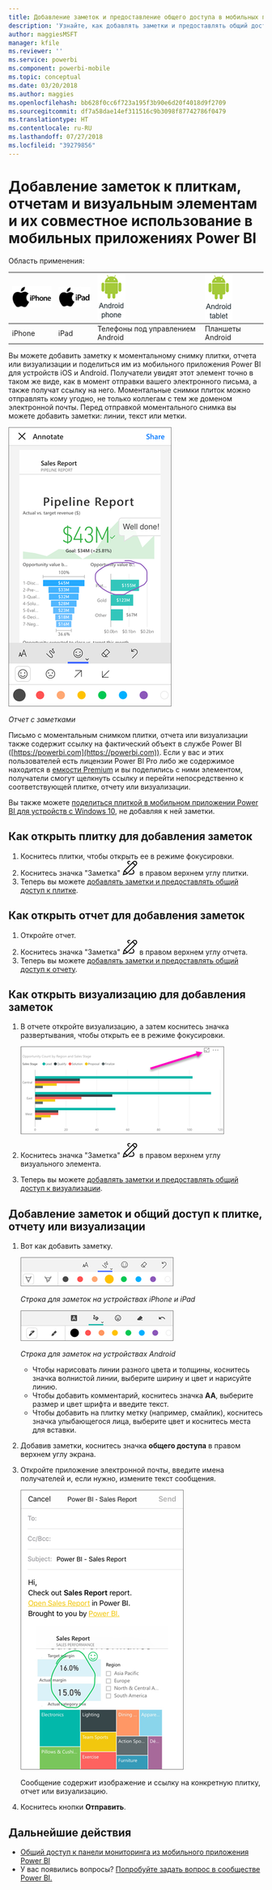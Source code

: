 ```yaml
---
title: Добавление заметок и предоставление общего доступа в мобильных приложениях Power BI
description: 'Узнайте, как добавлять заметки и предоставлять общий доступ к плиткам, отчетам и визуальным элементам из мобильного приложения Microsoft Power BI для iOS и Android. '
author: maggiesMSFT
manager: kfile
ms.reviewer: ''
ms.service: powerbi
ms.component: powerbi-mobile
ms.topic: conceptual
ms.date: 03/20/2018
ms.author: maggies
ms.openlocfilehash: bb628f0cc6f723a195f3b90e6d20f4018d9f2709
ms.sourcegitcommit: df7a58dae14ef311516c9b3098f87742786f0479
ms.translationtype: HT
ms.contentlocale: ru-RU
ms.lasthandoff: 07/27/2018
ms.locfileid: "39279856"
---
```

# <a name="annotate-and-share-a-tile-report-or-visual-in-power-bi-mobile-apps"></a>Добавление заметок к плиткам, отчетам и визуальным элементам и их совместное использование в мобильных приложениях Power BI
Область применения:

| ![iPhone](media/mobile-annotate-and-share-a-tile-from-the-mobile-apps/iphone-logo-50-px.png) | ![iPad](media/mobile-annotate-and-share-a-tile-from-the-mobile-apps/ipad-logo-50-px.png) | ![Телефон Android](media/mobile-annotate-and-share-a-tile-from-the-mobile-apps/android-phone-logo-50-px.png) | ![Планшет Android](media/mobile-annotate-and-share-a-tile-from-the-mobile-apps/android-tablet-logo-50-px.png) |
|:--- |:--- |:--- |:--- |
| iPhone |iPad |Телефоны под управлением Android |Планшеты Android |

Вы можете добавить заметку к моментальному снимку плитки, отчета или визуализации и поделиться им из мобильного приложения Power BI для устройств iOS и Android. Получатели увидят этот элемент точно в таком же виде, как в момент отправки вашего электронного письма, а также получат ссылку на него. Моментальные снимки плиток можно отправлять кому угодно, не только коллегам с тем же доменом электронной почты. Перед отправкой моментального снимка вы можете добавить заметки: линии, текст или метки.

![Отчет с заметками](media/mobile-annotate-and-share-a-tile-from-the-mobile-apps/power-bi-iphone-annotate.png)

*Отчет с заметками*

Письмо с моментальным снимком плитки, отчета или визуализации также содержит ссылку на фактический объект в службе Power BI ([https://powerbi.com](https://powerbi.com)). Если у вас и этих пользователей есть лицензии Power BI Pro либо же содержимое находится в [емкости Premium](service-premium.md) и вы поделились с ними элементом, получатели смогут щелкнуть ссылку и перейти непосредственно к соответствующей плитке, отчету или визуализации. 

Вы также можете [поделиться плиткой в мобильном приложении Power BI для устройств с Windows 10](mobile-windows-10-phone-app-get-started.md), не добавляя к ней заметки.

## <a name="open-a-tile-for-annotating"></a>Как открыть плитку для добавления заметок
1. Коснитесь плитки, чтобы открыть ее в режиме фокусировки.
2. Коснитесь значка "Заметка" ![Значок "Заметка"](media/mobile-annotate-and-share-a-tile-from-the-mobile-apps/power-bi-ios-annotate-icon.png) в правом верхнем углу плитки.
3. Теперь вы можете [добавлять заметки и предоставлять общий доступ к плитке](mobile-annotate-and-share-a-tile-from-the-mobile-apps.md#annotate-and-share-the-tile-report-or-visual).

## <a name="open-a-report-for-annotating"></a>Как открыть отчет для добавления заметок
1. Откройте отчет. 
2. Коснитесь значка "Заметка" ![Значок "Заметка"](media/mobile-annotate-and-share-a-tile-from-the-mobile-apps/power-bi-ios-annotate-icon.png) в правом верхнем углу отчета.
3. Теперь вы можете [добавлять заметки и предоставлять общий доступ к отчету](mobile-annotate-and-share-a-tile-from-the-mobile-apps.md#annotate-and-share-the-tile-report-or-visual).

## <a name="open-a-visual-for-annotating"></a>Как открыть визуализацию для добавления заметок
1. В отчете откройте визуализацию, а затем коснитесь значка развертывания, чтобы открыть ее в режиме фокусировки. 
   
    ![Значок "Режим фокусировки"](media/mobile-annotate-and-share-a-tile-from-the-mobile-apps/power-bi-ios-visual-focus-mode.png)
2. Коснитесь значка "Заметка" ![Значок "Заметка"](media/mobile-annotate-and-share-a-tile-from-the-mobile-apps/power-bi-ios-annotate-icon.png) в правом верхнем углу визуального элемента.
3. Теперь вы можете [добавлять заметки и предоставлять общий доступ к визуализации](mobile-annotate-and-share-a-tile-from-the-mobile-apps.md#annotate-and-share-the-tile-report-or-visual).

## <a name="annotate-and-share-the-tile-report-or-visual"></a>Добавление заметок и общий доступ к плитке, отчету или визуализации
1. Вот как добавить заметку.  
   
   ![Строка для заметок на устройствах iPhone и iPad](media/mobile-annotate-and-share-a-tile-from-the-mobile-apps/power-bi-ios-annotation-menu.png)
   
   *Строка для заметок на устройствах iPhone и iPad*
   
   ![Строка для заметок на устройствах Android](media/mobile-annotate-and-share-a-tile-from-the-mobile-apps/power-bi-android-annotate-bar.png)
   
   *Строка для заметок на устройствах Android*
   
   * Чтобы нарисовать линии разного цвета и толщины, коснитесь значка волнистой линии, выберите ширину и цвет и нарисуйте линию.  
   * Чтобы добавить комментарий, коснитесь значка **АА**, выберите размер и цвет шрифта и введите текст.  
   * Чтобы добавить на плитку метку (например, смайлик), коснитесь значка улыбающегося лица, выберите цвет и коснитесь места для вставки.   
2. Добавив заметки, коснитесь значка **общего доступа** в правом верхнем углу экрана.
3. Откройте приложение электронной почты, введите имена получателей и, если нужно, измените текст сообщения.  
   
   ![Отчет с заметками в сообщении электронной почты](media/mobile-annotate-and-share-a-tile-from-the-mobile-apps/power-bi-iphone-annotate-send.png)
   
   Сообщение содержит изображение и ссылку на конкретную плитку, отчет или визуализацию. 
4. Коснитесь кнопки **Отправить**.

## <a name="next-steps"></a>Дальнейшие действия
* [Общий доступ к панели мониторинга из мобильного приложения Power BI](mobile-share-dashboard-from-the-mobile-apps.md)
* У вас появились вопросы? [Попробуйте задать вопрос в сообществе Power BI.](http://community.powerbi.com/)

